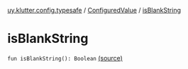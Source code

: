 [uy.klutter.config.typesafe](../index.md) / [ConfiguredValue](index.md) / [isBlankString](.)


# isBlankString
<code>fun isBlankString(): Boolean</code> [(source)](https://github.com/kohesive/klutter/blob/master/config-typesafe-jdk6/src/main/kotlin/uy/klutter/config/typesafe/TypesafeConfig_Ext.kt#L124)<br/>

